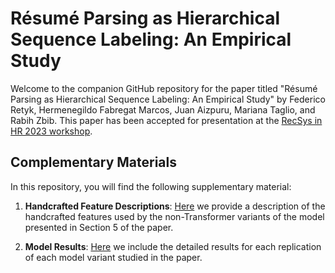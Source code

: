 # Résumé Parsing as Hierarchical Sequence Labeling: An Empirical Study

Welcome to the companion GitHub repository for the paper titled "Résumé Parsing as Hierarchical Sequence Labeling: An Empirical Study" by Federico Retyk, Hermenegildo Fabregat Marcos, Juan Aizpuru, Mariana Taglio, and Rabih Zbib. This paper has been accepted for presentation at the [RecSys in HR 2023 workshop](https://recsyshr.aau.dk/accepted-papers/).


## Complementary Materials

In this repository, you will find the following supplementary material:

1. **Handcrafted Feature Descriptions**: [Here](https://github.com/federetyk/resume-parsing) we provide a description of the handcrafted features used by the non-Transformer variants of the model presented in Section 5 of the paper.

2. **Model Results**: [Here](https://github.com/federetyk/resume-parsing) we include the detailed results for each replication of each model variant studied in the paper.
